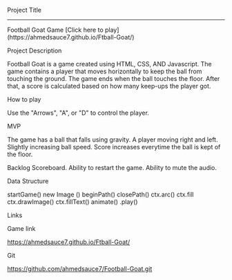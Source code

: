 Project Title
<br>
<hr>
Football Goat Game
[Click here to play](https://ahmedsauce7.github.io/Ftball-Goat/)

Project Description

Football Goat is a game created using HTML, CSS, AND Javascript. The game contains a player that moves horizontally to keep the ball from touching the ground. The game ends when the ball touches the floor. After that, a score is calculated based on how many keep-ups the player got.

How to play

Use the "Arrows", "A", or "D" to control the player. 

MVP

The game has a ball that falls using gravity.
A player moving right and left.
Slightly increasing ball speed.
Score increases everytime the ball is kept of the floor.

Backlog
Scoreboard.
Ability to restart the game.
Ability to mute the audio.


Data Structure

startGame()
new Image ()
beginPath()
closePath()
ctx.arc()
ctx.fill
ctx.drawImage()
ctx.fillText()
animate()
.play()

Links

Game link

https://ahmedsauce7.github.io/Ftball-Goat/

Git

https://github.com/ahmedsauce7/Football-Goat.git

<!-- Slides -->
